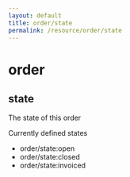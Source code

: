 ```yaml
---
layout: default
title: order/state
permalink: /resource/order/state
---
```


# order
## state

The state of this order

Currently defined states
- order/state:open
- order/state:closed
- order/state:invoiced
